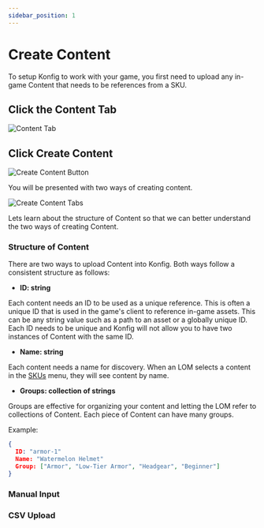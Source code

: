 ```yaml
---
sidebar_position: 1
---
```


# Create Content

To setup Konfig to work with your game, you first need to upload any in-game
Content that needs to be references from a SKU.

## Click the Content Tab

![Content Tab](/img/content-tab.png)

## Click Create Content

![Create Content Button](/img/create-content-button.png)

You will be presented with two ways of creating content.

![Create Content Tabs](/img/create-content-tabs.png)

Lets learn about the structure of Content so that we can better understand the two ways of creating Content.

### Structure of Content

There are two ways to upload Content into Konfig. Both ways follow a consistent structure as follows:

- **ID: string**

Each content needs an ID to be used as a unique reference. This is often a unique ID that is used in the game's client to reference in-game assets. This can be any string value such as a path to an asset or a globally unique ID. Each ID needs to be unique and Konfig will not allow you to have two instances of Content with the same ID.

- **Name: string**

Each content needs a name for discovery. When an LOM selects a content in the [SKUs](doc:skus) menu, they will see content by name.

- **Groups: collection of strings**

Groups are effective for organizing your content and letting the LOM refer to collections of Content. Each piece of Content can have many groups.

Example:

```json
{
  ID: "armor-1"
  Name: "Watermelon Helmet"
  Group: ["Armor", "Low-Tier Armor", "Headgear", "Beginner"]
}
```

### Manual Input

### CSV Upload
